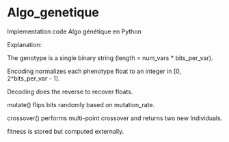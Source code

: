 # Algo_genetique
Implementation code Algo génétique en Python


Explanation:

The genotype is a single binary string (length = num_vars * bits_per_var).

Encoding normalizes each phenotype float to an integer in [0, 2^bits_per_var - 1].

Decoding does the reverse to recover floats.

mutate() flips bits randomly based on mutation_rate.

crossover() performs multi-point crossover and returns two new Individuals.

fitness is stored but computed externally.

